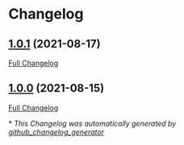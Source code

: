 # Changelog

## [1.0.1](https://github.com/codenamephp/chef.cookbook.users/tree/1.0.1) (2021-08-17)

[Full Changelog](https://github.com/codenamephp/chef.cookbook.users/compare/1.0.0...1.0.1)

## [1.0.0](https://github.com/codenamephp/chef.cookbook.users/tree/1.0.0) (2021-08-15)

[Full Changelog](https://github.com/codenamephp/chef.cookbook.users/compare/4ba0d3f82e83db29ffbcfd9a443d0e37ffaf394a...1.0.0)



\* *This Changelog was automatically generated by [github_changelog_generator](https://github.com/github-changelog-generator/github-changelog-generator)*
